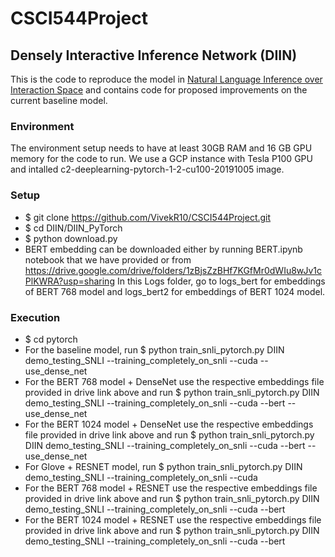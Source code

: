 # CSCI544Project
## Densely Interactive Inference Network (DIIN)
This is the code to reproduce the model in [Natural Language Inference over Interaction Space](https://arxiv.org/abs/1709.04348) and contains code for proposed improvements on the current baseline model. 
### Environment
The environment setup needs to have at least 30GB RAM and 16 GB GPU memory for the code to run. We use a GCP instance with Tesla P100 GPU and intalled c2-deeplearning-pytorch-1-2-cu100-20191005 image.
### Setup
- $ git clone https://github.com/VivekR10/CSCI544Project.git
- $ cd DIIN/DIIN_PyTorch
- $ python download.py
- BERT embedding can be downloaded either by running BERT.ipynb notebook that we have provided or from https://drive.google.com/drive/folders/1zBjsZzBHf7KGfMr0dWIu8wJv1cPlKWRA?usp=sharing
In this Logs folder, go to logs_bert for embeddings of BERT 768 model and logs_bert2 for embeddings of BERT 1024 model.

### Execution
- $ cd pytorch
- For the baseline model, run $ python train_snli_pytorch.py DIIN demo_testing_SNLI --training_completely_on_snli --cuda --use_dense_net
- For the BERT 768 model + DenseNet use the respective embeddings file provided in drive link above and run                                $ python train_snli_pytorch.py DIIN demo_testing_SNLI --training_completely_on_snli --cuda --bert --use_dense_net
- For the BERT 1024 model + DenseNet use the respective embeddings file provided in drive link above and run                               $ python train_snli_pytorch.py DIIN demo_testing_SNLI --training_completely_on_snli --cuda --bert --use_dense_net
- For Glove + RESNET model, run $ python train_snli_pytorch.py DIIN demo_testing_SNLI --training_completely_on_snli --cuda
- For the BERT 768 model + RESNET use the respective embeddings file provided in drive link above and run $ python train_snli_pytorch.py DIIN demo_testing_SNLI --training_completely_on_snli --cuda --bert
- For the BERT 1024 model + RESNET use the respective embeddings file provided in drive link above and run $ python train_snli_pytorch.py DIIN demo_testing_SNLI --training_completely_on_snli --cuda --bert
